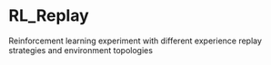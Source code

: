 # RL_Replay
Reinforcement learning experiment with different experience replay strategies and environment topologies
